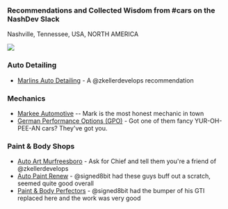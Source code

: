 ### Recommendations and Collected Wisdom from #cars on the NashDev Slack

Nashville, Tennessee, USA, NORTH AMERICA

[![](https://github-images.s3.amazonaws.com/skitch/Nashville%2C_TN_-_Google_Maps-20140324-173707.gif)](https://goo.gl/maps/c9Wc7)

### Auto Detailing
- [Marlins Auto Detailing](https://www.facebook.com/MarlinsAutoDetailing/) - A @zkellerdevelops recommendation

### Mechanics
- [Markee Automotive](http://www.markeeauto.com/) -- Mark is the most honest mechanic in town
- [German Performance Options (GPO)](https://www.gpotuning.com/) - Got one of them fancy YUR-OH-PEE-AN cars? They've got you.

### Paint & Body Shops
- [Auto Art Murfreesboro](http://www.autoartbodyshop.com/locations/murfreesboro/) - Ask for Chief and tell them you're a friend of @zkellerdevelops
- [Auto Paint Renew](http://www.autocollisionnashville.com) - @signed8bit had these guys buff out a scratch, seemed quite good overall
- [Paint & Body Perfectors](http://www.paintandbodyperfectors.com) - @signed8bit had the bumper of his GTI replaced here and the work was very good


